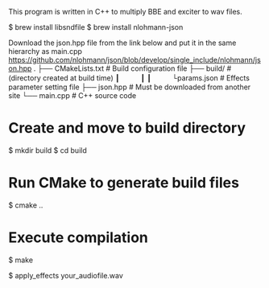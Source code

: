 This program is written in C++ to multiply BBE and exciter to wav files.

$ brew install libsndfile
$  brew install nlohmann-json

Download the json.hpp file from the link below and put it in the same hierarchy as main.cpp
https://github.com/nlohmann/json/blob/develop/single_include/nlohmann/json.hpp
.
├── CMakeLists.txt			# Build configuration file
├── build/						# (directory created at build time)
┃　　　┃
┃　　　└params.json		# Effects parameter setting file
├── json.hpp					# Must be downloaded from another site
└── main.cpp                 # C++ source code


# Create and move to build directory
$ mkdir build
$ cd build

# Run CMake to generate build files
$ cmake ..

# Execute compilation
$ make



$ apply_effects your_audiofile.wav